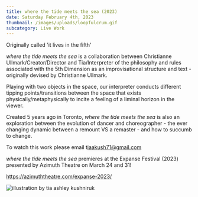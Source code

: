 ```yaml
---
title: where the tide meets the sea (2023)
date: Saturday February 4th, 2023
thumbnail: /images/uploads/loopfulcrum.gif
subcategory: Live Work
---
```

O﻿riginally called 'it lives in the fifth' 

*where the tide meets the sea* is a collaboration between Christianne Ullmark/Creator/Director and Tia/Interpreter of the philosophy and rules associated with the 5th Dimension as an improvisational structure and text - originally devised by Christianne Ullmark. 

P﻿laying with two objects in the space, our interpreter conducts different tipping points/transitions between the space that exists physically/metaphysically to incite a feeling of a liminal horizon in the viewer. 

Created 5 years ago in Toronto, *where the tide meets the sea* is also an exploration between the evolution of dancer and choreographer - the ever changing dynamic between a remount VS a remaster - and how to succumb to change. 

T﻿o watch this work please email t﻿iaakush71@gmail.com

*w﻿here the tide meets the sea* premieres at the Expanse Festival (2023) presented by Azimuth Theatre on March 24 and 31!

<https://azimuththeatre.com/expanse-2023/>

![illustration by tia ashley kushniruk](/images/uploads/img_1013.jpg)